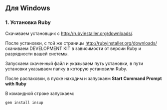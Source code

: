 ## Для Windows

### 1. Установка Ruby

Скачиваем установщик с http://rubyinstaller.org/downloads/.

После установки, с той же страницы http://rubyinstaller.org/downloads/ скачиваем DEVELOPMENT KIT в зависимости от версии Ruby и разрядности вашей системы.

Запускаем скаченный файл и указываем путь установки, в пути установки указываем папку в которую установили Ruby.

После распаковки, в пуске находим и запускаем **Start Command Prompt with Ruby**

В командной строке запускаем:
```sh
gem install insup
```